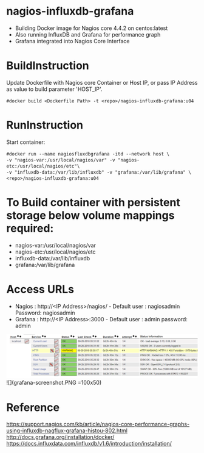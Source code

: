 
# nagios-influxdb-grafana
- Building Docker image for Nagios core 4.4.2 on centos:latest
- Also running InfluxDB and Grafana for performance graph
- Grafana integrated into Nagios Core Interface  

# BuildInstruction 
  Update Dockerfile with Nagios core Container or Host IP, or pass IP Address as value to build parameter 'HOST_IP'.

    #docker build <Dockerfile Path> -t <repo>/nagios-influxdb-grafana:u04
  
# RunInstruction
  Start container:
  
    #docker run --name nagiosfluxdbgrafana -itd --network host \
    -v "nagios-var:/usr/local/nagios/var" -v "nagios-etc:/usr/local/nagios/etc"\
    -v "influxdb-data:/var/lib/influxdb" -v "grafana:/var/lib/grafana" \
    <repo>/nagios-influxdb-grafana:u04
 
# To Build container with persistent storage below volume mappings required:
 
 - nagios-var:/usr/local/nagios/var
 - nagios-etc:/usr/local/nagios/etc
 - influxdb-data:/var/lib/influxdb
 - grafana:/var/lib/grafana
 
# Access URLs

- Nagios : http://\<IP Address\>/nagios/   - Default user : nagiosadmin   Password: nagiosadmin
- Grafana : http://\<IP Address\>:3000     - Default user : admin password: admin

![Alt text](nagios-screenshot.PNG?raw=true "Nagios")
![](grafana-screenshot.PNG  =100x50)

  
# Reference
https://support.nagios.com/kb/article/nagios-core-performance-graphs-using-influxdb-nagflux-grafana-histou-802.html
http://docs.grafana.org/installation/docker/
https://docs.influxdata.com/influxdb/v1.6/introduction/installation/
